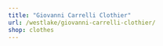```yaml
---
title: "Giovanni Carrelli Clothier"
url: /westlake/giovanni-carrelli-clothier/
shop: clothes
---
```

